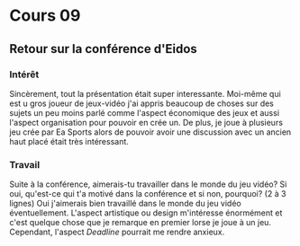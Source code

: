 # Cours 09 
## Retour sur la conférence d'Eidos

### Intérêt
Sincèrement, tout la présentation était super interessante. Moi-même qui est u gros joueur de jeux-vidéo j'ai appris beaucoup de choses sur des sujets un peu moins parlé comme l'aspect économique des jeux et aussi l'aspect organisation pour pouvoir en crée un. De plus, je joue à plusieurs jeu crée par Ea Sports alors de pouvoir avoir une discussion avec un ancien haut placé était très intéressant. 

### Travail
Suite à la conférence, aimerais-tu travailler dans le monde du jeu vidéo? Si oui, qu'est-ce qui t'a motivé dans la conférence et si non, pourquoi? (2 à 3 lignes)
Oui j'aimerais bien travaillé dans le monde du jeu vidéo éventuellement. L'aspect artistique ou design m'intéresse énormément et c'est quelque chose que je remarque en premier lorse je joue à un jeu. Cependant, l'aspect *Deadline* pourrait me rendre anxieux.
